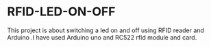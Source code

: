 # RFID-LED-ON-OFF
This project is about switching a led on and off using RFID reader and Arduino .I have used Arduino uno and RC522 rfid module and card.
